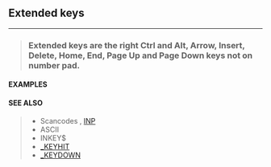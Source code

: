 ## Extended keys
---
<blockquote>

### Extended keys are the right Ctrl and Alt, Arrow, Insert, Delete, Home, End, Page Up and Page Down keys not on number pad.

</blockquote>

#### EXAMPLES

<blockquote>


</blockquote>

#### SEE ALSO

<blockquote>

* Scancodes , [INP](./INP.md)
* ASCII
* INKEY$
* [_KEYHIT](./_KEYHIT.md)
* [_KEYDOWN](./_KEYDOWN.md)

</blockquote>
